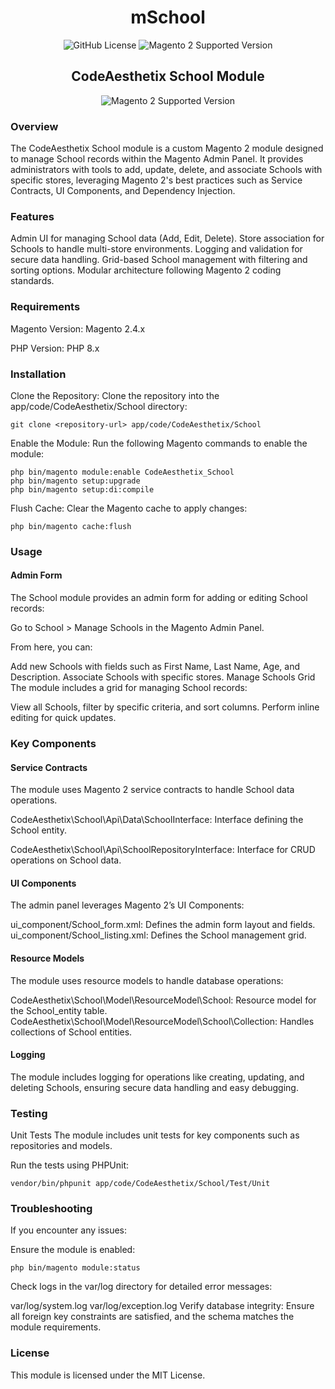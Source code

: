 # <div align="center">mSchool</div>
<div align="center" dir="auto">
<img alt="GitHub License" src="https://img.shields.io/github/license/amilaudana/student"> 
<img src="https://img.shields.io/badge/magento-2-blue.svg?logo=magento&longCache=true" alt="Magento 2 Supported Version">
</div>

## <div align="center">CodeAesthetix School Module</div>  
<div align="center" dir="auto">
<img src="https://img.shields.io/badge/school-1.0.0-blue.svg?logo=magento&longCache=false&style=for-the-badge" alt="Magento 2 Supported Version">
</div>

### Overview
The CodeAesthetix School module is a custom Magento 2 module designed to manage School records within the Magento Admin Panel. It provides administrators with tools to add, update, delete, and associate Schools with specific stores, leveraging Magento 2's best practices such as Service Contracts, UI Components, and Dependency Injection.

### Features
Admin UI for managing School data (Add, Edit, Delete).
Store association for Schools to handle multi-store environments.
Logging and validation for secure data handling.
Grid-based School management with filtering and sorting options.
Modular architecture following Magento 2 coding standards.

### Requirements
Magento Version: Magento 2.4.x

PHP Version: PHP 8.x

### Installation
Clone the Repository:
Clone the repository into the app/code/CodeAesthetix/School directory:

```
git clone <repository-url> app/code/CodeAesthetix/School
```
Enable the Module:
Run the following Magento commands to enable the module:

```
php bin/magento module:enable CodeAesthetix_School
php bin/magento setup:upgrade
php bin/magento setup:di:compile
```
Flush Cache:
Clear the Magento cache to apply changes:

```
php bin/magento cache:flush
```

### Usage
#### Admin Form
The School module provides an admin form for adding or editing School records:

Go to School > Manage Schools in the Magento Admin Panel.

From here, you can:

Add new Schools with fields such as First Name, Last Name, Age, and Description.
Associate Schools with specific stores.
Manage Schools Grid
The module includes a grid for managing School records:

View all Schools, filter by specific criteria, and sort columns.
Perform inline editing for quick updates.

### Key Components
#### Service Contracts
The module uses Magento 2 service contracts to handle School data operations.

CodeAesthetix\School\Api\Data\SchoolInterface: Interface defining the School entity.

CodeAesthetix\School\Api\SchoolRepositoryInterface: Interface for CRUD operations on School data.

#### UI Components
The admin panel leverages Magento 2’s UI Components:

ui_component/School_form.xml: Defines the admin form layout and fields.
ui_component/School_listing.xml: Defines the School management grid.

#### Resource Models
The module uses resource models to handle database operations:

CodeAesthetix\School\Model\ResourceModel\School: Resource model for the School_entity table.
CodeAesthetix\School\Model\ResourceModel\School\Collection: Handles collections of School entities.

#### Logging
The module includes logging for operations like creating, updating, and deleting Schools, ensuring secure data handling and easy debugging.

### Testing
Unit Tests
The module includes unit tests for key components such as repositories and models.

Run the tests using PHPUnit:

```
vendor/bin/phpunit app/code/CodeAesthetix/School/Test/Unit
```
### Troubleshooting
If you encounter any issues:

Ensure the module is enabled:

```
php bin/magento module:status
```

Check logs in the var/log directory for detailed error messages:

var/log/system.log
var/log/exception.log
Verify database integrity:
Ensure all foreign key constraints are satisfied, and the schema matches the module requirements.

### License
This module is licensed under the MIT License.

